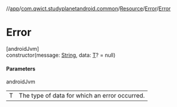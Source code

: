 //[app](../../../../index.md)/[com.qwict.studyplanetandroid.common](../../index.md)/[Resource](../index.md)/[Error](index.md)/[Error](-error.md)

# Error

[androidJvm]\
constructor(message: [String](https://kotlinlang.org/api/latest/jvm/stdlib/kotlin/-string/index.html), data: [T](index.md)? = null)

#### Parameters

androidJvm

| | |
|---|---|
| T | The type of data for which an error occurred. |
